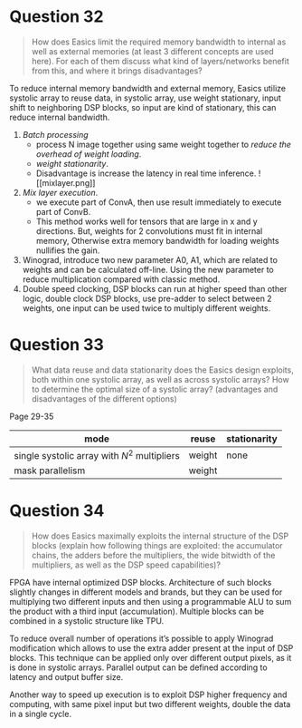# Question 32 

> How does Easics limit the required memory bandwidth to internal as well as external memories (at least 3 different concepts are used here). For each of them discuss what kind of layers/networks benefit from this, and where it brings disadvantages?

To reduce internal memory bandwidth and external memory, Easics utilize systolic array to reuse data, in systolic array, use weight stationary, input shift to neighboring DSP blocks, so input are kind of stationary, this can reduce internal bandwidth.

1.  *Batch processing*
	- process N image together using same weight together to *reduce the overhead of weight loading*. 
	- *weight stationarity*. 
	- Disadvantage is increase the latency in real time inference.
![[mixlayer.png]]
2.  *Mix layer execution*. 
	- we execute part of ConvA, then use result immediately to execute part of ConvB. 
	- This method works well for tensors that are large in x and y directions. But, weights for 2 convolutions must fit in internal memory, Otherwise extra memory bandwidth for loading weights nullifies the gain.
3.  Winograd, introduce two new parameter A0, A1, which are related to weights and can be calculated off-line. Using the new parameter to reduce multiplication compared with classic method.
4.  Double speed clocking, DSP blocks can run at higher speed than other logic, double clock DSP blocks, use pre-adder to select between 2 weights, one input can be used twice to multiply different weights.

# Question 33 

> What data reuse and data stationarity does the Easics design exploits, both within one systolic array, as well as across systolic arrays? How to determine the optimal size of a systolic array? (advantages and disadvantages of the different options)

Page 29-35

| mode                                         | reuse  | stationarity |
| -------------------------------------------- | ------ | ------------ |
| single systolic array with $N^2$ multipliers | weight | none         |
| mask parallelism                             | weight |              |

# Question 34

> How does Easics maximally exploits the internal structure of the DSP blocks (explain how following things are exploited: the accumulator chains, the adders before the multipliers, the wide bitwidth of the multipliers, as well as the DSP speed capabilities)?

FPGA have internal optimized DSP blocks. Architecture of such blocks slightly changes in different models and brands, but they can be used for multiplying two different inputs and then using a programmable ALU to sum the product with a third input (accumulation). Multiple blocks can be combined in a systolic structure like TPU.

To reduce overall number of operations it’s possible to apply Winograd modification which allows to use the extra adder present at the input of DSP blocks. This technique can be applied only over different output pixels, as it is done in systolic arrays. Parallel output can be defined according to latency and output buffer size.

Another way to speed up execution is to exploit DSP higher frequency and computing, with same pixel input but two different weights, double the data in a single cycle.